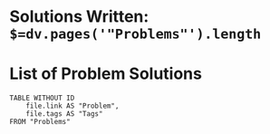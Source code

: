 # Solutions Written: **`$=dv.pages('"Problems"').length`**

# List of Problem Solutions
```dataview
TABLE WITHOUT ID
	file.link AS "Problem",
	file.tags AS "Tags"
FROM "Problems"
```
